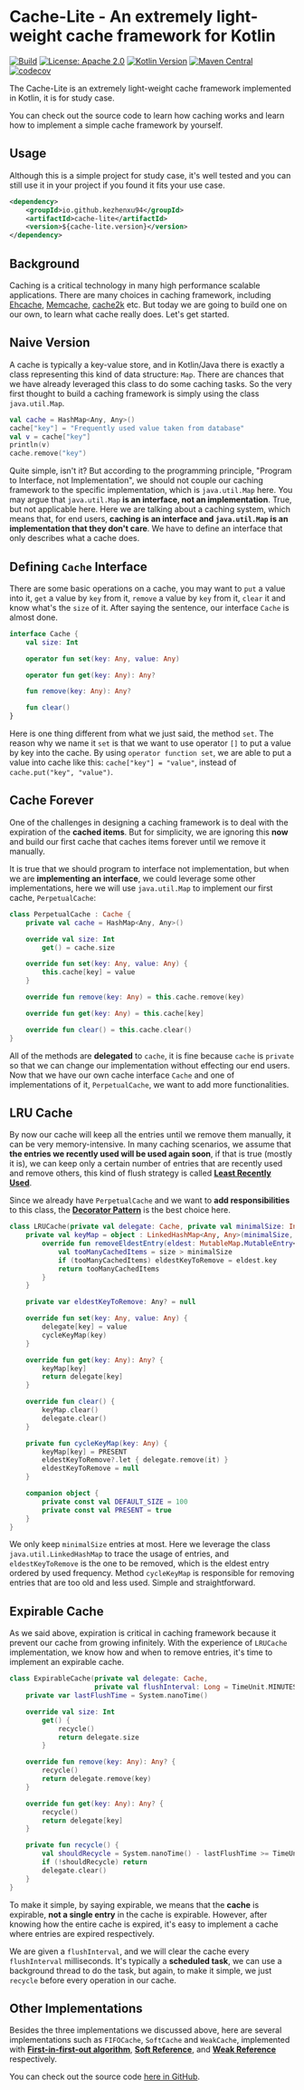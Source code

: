 Cache-Lite - An extremely light-weight cache framework for Kotlin
=================================================================

[![Build](https://github.com/kezhenxu94/cache-lite/workflows/Build/badge.svg?branch=master)](https://github.com/kezhenxu94/cache-lite/actions?query=branch%3Amaster+event%3Apush+workflow%3A%22Build%22)
[![License: Apache 2.0](https://img.shields.io/badge/License-Apache%20v2.0-blue.svg)](https://apache.org)
[![Kotlin Version](https://img.shields.io/badge/Kotlin-1.3.71-blue.svg)](https://kotlinlang.org)
[![Maven Central](https://img.shields.io/maven-central/v/io.github.kezhenxu94/cache-lite)](https://mvnrepository.com/artifact/io.github.kezhenxu94/cache-lite)
[![codecov](https://codecov.io/gh/kezhenxu94/cache-lite/branch/master/graph/badge.svg)](https://codecov.io/gh/kezhenxu94/cache-lite)

The Cache-Lite is an extremely light-weight cache framework implemented in Kotlin, it is for study case.

You can check out the source code to learn how caching works and learn how to implement a simple cache framework by yourself.

## Usage

Although this is a simple project for study case, it's well tested and you can still use it in your project if you found it fits your use case.

```xml
<dependency>
    <groupId>io.github.kezhenxu94</groupId>
    <artifactId>cache-lite</artifactId>
    <version>${cache-lite.version}</version>
</dependency>
```

## Background

Caching is a critical technology in many high performance scalable applications. There are many choices in caching framework, including [Ehcache](http://www.ehcache.org/), [Memcache](https://memcached.org/), [cache2k](https://cache2k.org/) etc. But today we are going to build one on our own, to learn what cache really does. Let's get started.

## Naive Version

A cache is typically a key-value store, and in Kotlin/Java there is exactly a class representing this kind of data structure: `Map`. There are chances that we have already leveraged this class to do some caching tasks. So the very first thought to build a caching framework is simply using the class `java.util.Map`.

```kotlin
val cache = HashMap<Any, Any>()
cache["key"] = "Frequently used value taken from database"
val v = cache["key"]
println(v)
cache.remove("key")
```

Quite simple, isn't it? But according to the programming principle, "Program to Interface, not Implementation", we should not couple our caching framework to the specific implementation, which is `java.util.Map` here. You may argue that `java.util.Map` **is an interface, not an implementation**. True, but not applicable here. Here we are talking about a caching system, which means that, for end users, **caching is an interface and `java.util.Map` is an implementation that they don't care**. We have to define an interface that only describes what a cache does.

## Defining `Cache` Interface

There are some basic operations on a cache, you may want to `put` a value into it, `get` a value by `key` from it, `remove` a value by `key` from it, `clear` it and know what's the `size` of it. After saying the sentence, our interface `Cache` is almost done.

```kotlin
interface Cache {
	val size: Int

	operator fun set(key: Any, value: Any)

	operator fun get(key: Any): Any?

	fun remove(key: Any): Any?

	fun clear()
}
```

Here is one thing different from what we just said, the method `set`. The reason why we name it `set` is that we want to use operator `[]` to put a value by key into the cache. By using `operator function set`, we are able to put a value into cache like this: `cache["key"] = "value"`, instead of `cache.put("key", "value")`.

## Cache Forever

One of the challenges in designing a caching framework is to deal with the expiration of the **cached items**. But for simplicity, we are ignoring this **now** and build our first cache that caches items forever until we remove it manually.

It is true that we should program to interface not implementation, but when we are **implementing an interface**, we could leverage some other implementations, here we will use `java.util.Map` to implement our first cache, `PerpetualCache`:

```kotlin
class PerpetualCache : Cache {
	private val cache = HashMap<Any, Any>()

	override val size: Int
		get() = cache.size

	override fun set(key: Any, value: Any) {
		this.cache[key] = value
	}

	override fun remove(key: Any) = this.cache.remove(key)

	override fun get(key: Any) = this.cache[key]

	override fun clear() = this.cache.clear()
}
```

All of the methods are **delegated** to `cache`, it is fine because `cache` is `private` so that we can change our implementation without effecting our end users. Now that we have our own cache interface `Cache` and one of  implementations of it, `PerpetualCache`, we want to add more functionalities.

## LRU Cache

By now our cache will keep all the entries until we remove them manually, it can be very memory-intensive. In many caching scenarios, we assume that **the entries we recently used will be used again soon**, if that is true (mostly it is), we can keep only a certain number of entries that are recently used and remove others, this kind of flush strategy is called **[Least Recently Used](https://en.wikipedia.org/wiki/Cache_replacement_policies#LRU)**.

Since we already have `PerpetualCache` and we want to **add responsibilities** to this class, the **[Decorator Pattern](https://en.wikipedia.org/wiki/Decorator_pattern)** is the best choice here.

```kotlin
class LRUCache(private val delegate: Cache, private val minimalSize: Int = DEFAULT_SIZE) : Cache by delegate {
	private val keyMap = object : LinkedHashMap<Any, Any>(minimalSize, .75f, true) {
		override fun removeEldestEntry(eldest: MutableMap.MutableEntry<Any, Any>): Boolean {
			val tooManyCachedItems = size > minimalSize
			if (tooManyCachedItems) eldestKeyToRemove = eldest.key
			return tooManyCachedItems
		}
	}

	private var eldestKeyToRemove: Any? = null

	override fun set(key: Any, value: Any) {
		delegate[key] = value
		cycleKeyMap(key)
	}

	override fun get(key: Any): Any? {
		keyMap[key]
		return delegate[key]
	}

	override fun clear() {
		keyMap.clear()
		delegate.clear()
	}

	private fun cycleKeyMap(key: Any) {
		keyMap[key] = PRESENT
		eldestKeyToRemove?.let { delegate.remove(it) }
		eldestKeyToRemove = null
	}

	companion object {
		private const val DEFAULT_SIZE = 100
		private const val PRESENT = true
	}
}
```

We only keep `minimalSize` entries at most. Here we leverage the class `java.util.LinkedHashMap` to trace the usage of entries, and `eldestKeyToRemove` is the one to be removed, which is the eldest entry ordered by used frequency. Method `cycleKeyMap` is responsible for removing entries that are too old and less used. Simple and straightforward.

## Expirable Cache

As we said above, expiration is critical in caching framework because it prevent our cache from growing infinitely. With the experience of `LRUCache` implementation, we know how and when to remove entries, it's time to implement an expirable cache.

```kotlin
class ExpirableCache(private val delegate: Cache,
                     private val flushInterval: Long = TimeUnit.MINUTES.toMillis(1)) : Cache by delegate {
	private var lastFlushTime = System.nanoTime()

	override val size: Int
		get() {
			recycle()
			return delegate.size
		}

	override fun remove(key: Any): Any? {
		recycle()
		return delegate.remove(key)
	}

	override fun get(key: Any): Any? {
		recycle()
		return delegate[key]
	}

	private fun recycle() {
		val shouldRecycle = System.nanoTime() - lastFlushTime >= TimeUnit.MILLISECONDS.toNanos(flushInterval)
		if (!shouldRecycle) return
		delegate.clear()
	}
}
```

To make it simple, by saying expirable, we means that the **cache** is expirable, **not a single entry** in the cache is expirable. However, after knowing how the entire cache is expired, it's easy to implement a cache where entries are expired respectively.

We are given a `flushInterval`, and we will clear the cache every `flushInterval` milliseconds. It's typically a **scheduled task**, we can use a background thread to do the task, but again, to make it simple, we just `recycle` before every operation in our cache.

## Other Implementations

Besides the three implementations we discussed above, here are several implementations such as `FIFOCache`, `SoftCache` and `WeakCache`, implemented with **[First-in-first-out algorithm](https://en.wikipedia.org/wiki/FIFO_%28computing_and_electronics%29)**, **[Soft Reference](https://en.wikipedia.org/wiki/Soft_reference)**, and **[Weak Reference](https://en.wikipedia.org/wiki/Weak_reference)** respectively.

You can check out the source code [here in GitHub](https://github.com/kezhenxu94/cache-lite).
